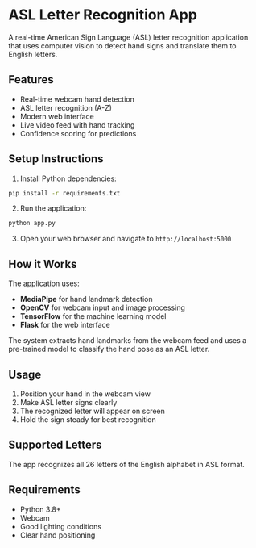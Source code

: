 # ASL Letter Recognition App

A real-time American Sign Language (ASL) letter recognition application that uses computer vision to detect hand signs and translate them to English letters.

## Features

- Real-time webcam hand detection
- ASL letter recognition (A-Z)
- Modern web interface
- Live video feed with hand tracking
- Confidence scoring for predictions

## Setup Instructions

1. Install Python dependencies:
```bash
pip install -r requirements.txt
```

2. Run the application:
```bash
python app.py
```

3. Open your web browser and navigate to `http://localhost:5000`

## How it Works

The application uses:
- **MediaPipe** for hand landmark detection
- **OpenCV** for webcam input and image processing
- **TensorFlow** for the machine learning model
- **Flask** for the web interface

The system extracts hand landmarks from the webcam feed and uses a pre-trained model to classify the hand pose as an ASL letter.

## Usage

1. Position your hand in the webcam view
2. Make ASL letter signs clearly
3. The recognized letter will appear on screen
4. Hold the sign steady for best recognition

## Supported Letters

The app recognizes all 26 letters of the English alphabet in ASL format.

## Requirements

- Python 3.8+
- Webcam
- Good lighting conditions
- Clear hand positioning 